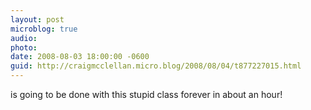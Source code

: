 ```yaml
---
layout: post
microblog: true
audio: 
photo: 
date: 2008-08-03 18:00:00 -0600
guid: http://craigmcclellan.micro.blog/2008/08/04/t877227015.html
---
```

is going to be done with this stupid class forever in about an hour!
